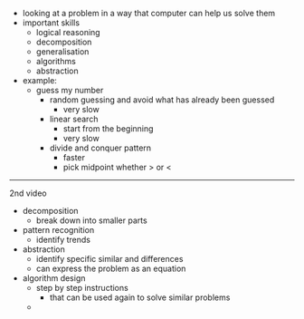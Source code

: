 - looking at a problem in a way that computer can help us solve them
- important skills
	- logical reasoning
	- decomposition
	- generalisation
	- algorithms
	- abstraction
- example:
	- guess my number
		- random guessing and avoid what has already been guessed
			- very slow
		- linear search
			- start from the beginning
			- very slow
		- divide and conquer pattern
			- faster
			- pick midpoint whether > or < 
---
2nd video
- decomposition
	- break down into smaller parts
- pattern recognition
	- identify trends
- abstraction
	- identify specific similar and differences
	- can express the problem as an equation
- algorithm design
	- step by step instructions 
		- that can be used again to solve similar problems
	- 